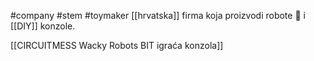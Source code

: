 #company #stem #toymaker 
[[hrvatska]] firma koja proizvodi robote 🤖 i [[DIY]] konzole. 

[[CIRCUITMESS Wacky Robots BIT igraća konzola]]

